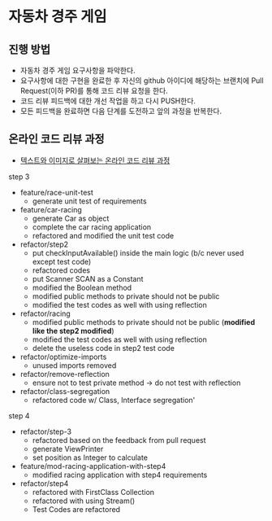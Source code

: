 # 자동차 경주 게임
## 진행 방법
* 자동차 경주 게임 요구사항을 파악한다.
* 요구사항에 대한 구현을 완료한 후 자신의 github 아이디에 해당하는 브랜치에 Pull Request(이하 PR)를 통해 코드 리뷰 요청을 한다.
* 코드 리뷰 피드백에 대한 개선 작업을 하고 다시 PUSH한다.
* 모든 피드백을 완료하면 다음 단계를 도전하고 앞의 과정을 반복한다.

## 온라인 코드 리뷰 과정
* [텍스트와 이미지로 살펴보는 온라인 코드 리뷰 과정](https://github.com/next-step/nextstep-docs/tree/master/codereview)

step 3
* feature/race-unit-test
  * generate unit test of requirements
* feature/car-racing
  * generate Car as object
  * complete the car racing application
  * refactored and modified the unit test code
* refactor/step2
  * put checkInputAvailable() inside the main logic (b/c never used except test code)
  * refactored codes
  * put Scanner SCAN as a Constant
  * modified the Boolean method
  * modified public methods to private should not be public
  * modified the test codes as well with using reflection
* refactor/racing
  * modified public methods to private should not be public (**modified like the step2 modified**)
  * modified the test codes as well with using reflection
  * delete the useless code in step2 test code
* refactor/optimize-imports
  * unused imports removed
* refactor/remove-reflection
  * ensure not to test private method -> do not test with reflection
* refactor/class-segregation
  * refactored code w/ Class, Interface segregation'

step 4
* refactor/step-3
  * refactored based on the feedback from pull request
  * generate ViewPrinter
  * set position as Integer to calculate
* feature/mod-racing-application-with-step4
  * modified racing application with step4 requirements
* refactor/step4
  * refactored with FirstClass Collection
  * refactored with using Stream()
  * Test Codes are refactored